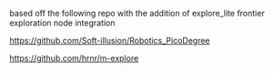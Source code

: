 based off the following repo with the addition of explore_lite frontier exploration node integration

https://github.com/Soft-illusion/Robotics_PicoDegree

https://github.com/hrnr/m-explore

